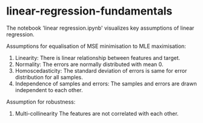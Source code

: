 # linear-regression-fundamentals

The notebook 'linear regression.ipynb' visualizes key assumptions of linear regression.

Assumptions for equalisation of MSE minimisation to MLE maximisation:

1. Linearity:
    There is linear relationship between features and target.
2. Normality:
    The errors are normally distributed with mean 0.
3. Homoscedasticity:
    The standard deviation of errors is same for error distribution for all samples.
4. Independence of samples and errors:
    The samples and errors are drawn independent to each other.

Assumption for robustness:
1. Multi-collinearity
    The features are not correlated with each other.